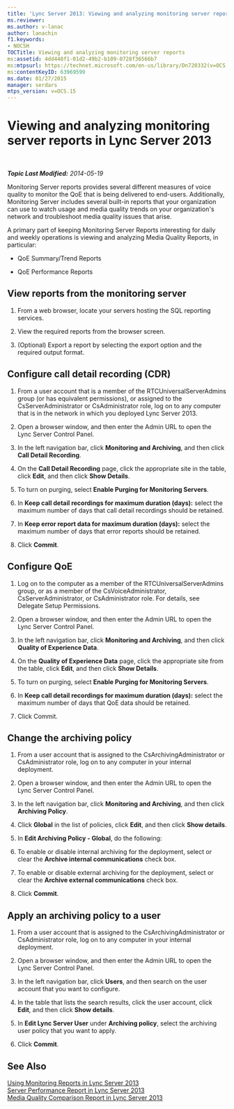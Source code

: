 ```yaml
---
title: 'Lync Server 2013: Viewing and analyzing monitoring server reports'
ms.reviewer: 
ms.author: v-lanac
author: lanachin
f1.keywords:
- NOCSH
TOCTitle: Viewing and analyzing monitoring server reports
ms:assetid: 4dd448f1-01d2-49b2-b109-0728f36566b7
ms:mtpsurl: https://technet.microsoft.com/en-us/library/Dn720332(v=OCS.15)
ms:contentKeyID: 63969599
ms.date: 01/27/2015
manager: serdars
mtps_version: v=OCS.15
---
```


<div data-xmlns="http://www.w3.org/1999/xhtml">

<div class="topic" data-xmlns="http://www.w3.org/1999/xhtml" data-msxsl="urn:schemas-microsoft-com:xslt" data-cs="https://msdn.microsoft.com/">

<div data-asp="https://msdn2.microsoft.com/asp">

# Viewing and analyzing monitoring server reports in Lync Server 2013

</div>

<div id="mainSection">

<div id="mainBody">

<span> </span>

_**Topic Last Modified:** 2014-05-19_

Monitoring Server reports provides several different measures of voice quality to monitor the QoE that is being delivered to end-users. Additionally, Monitoring Server includes several built-in reports that your organization can use to watch usage and media quality trends on your organization's network and troubleshoot media quality issues that arise.

A primary part of keeping Monitoring Server Reports interesting for daily and weekly operations is viewing and analyzing Media Quality Reports, in particular:

  - QoE Summary/Trend Reports

  - QoE Performance Reports

<div>

## View reports from the monitoring server

1.  From a web browser, locate your servers hosting the SQL reporting services.

2.  View the required reports from the browser screen.

3.  (Optional) Export a report by selecting the export option and the required output format.

</div>

<div>

## Configure call detail recording (CDR)

1.  From a user account that is a member of the RTCUniversalServerAdmins group (or has equivalent permissions), or assigned to the CsServerAdministrator or CsAdministrator role, log on to any computer that is in the network in which you deployed Lync Server 2013.

2.  Open a browser window, and then enter the Admin URL to open the Lync Server Control Panel.

3.  In the left navigation bar, click **Monitoring and Archiving**, and then click **Call Detail Recording**.

4.  On the **Call Detail Recording** page, click the appropriate site in the table, click **Edit**, and then click **Show Details**.

5.  To turn on purging, select **Enable Purging for Monitoring Servers**.

6.  In **Keep call detail recordings for maximum duration (days):** select the maximum number of days that call detail recordings should be retained.

7.  In **Keep error report data for maximum duration (days):** select the maximum number of days that error reports should be retained.

8.  Click **Commit**.

</div>

<div>

## Configure QoE

1.  Log on to the computer as a member of the RTCUniversalServerAdmins group, or as a member of the CsVoiceAdministrator, CsServerAdministrator, or CsAdministrator role. For details, see Delegate Setup Permissions.

2.  Open a browser window, and then enter the Admin URL to open the Lync Server Control Panel.

3.  In the left navigation bar, click **Monitoring and Archiving**, and then click **Quality of Experience Data**.

4.  On the **Quality of Experience Data** page, click the appropriate site from the table, click **Edit**, and then click **Show Details**.

5.  To turn on purging, select **Enable Purging for Monitoring Servers**.

6.  In **Keep call detail recordings for maximum duration (days):** select the maximum number of days that QoE data should be retained.

7.  Click Commit.

</div>

<div>

## Change the archiving policy

1.  From a user account that is assigned to the CsArchivingAdministrator or CsAdministrator role, log on to any computer in your internal deployment.

2.  Open a browser window, and then enter the Admin URL to open the Lync Server Control Panel.

3.  In the left navigation bar, click **Monitoring and Archiving**, and then click **Archiving Policy**.

4.  Click **Global** in the list of policies, click **Edit**, and then click **Show details**.

5.  In **Edit Archiving Policy - Global**, do the following:

6.  To enable or disable internal archiving for the deployment, select or clear the **Archive internal communications** check box.

7.  To enable or disable external archiving for the deployment, select or clear the **Archive external communications** check box.

8.  Click **Commit**.

</div>

<div>

## Apply an archiving policy to a user

1.  From a user account that is assigned to the CsArchivingAdministrator or CsAdministrator role, log on to any computer in your internal deployment.

2.  Open a browser window, and then enter the Admin URL to open the Lync Server Control Panel.

3.  In the left navigation bar, click **Users**, and then search on the user account that you want to configure.

4.  In the table that lists the search results, click the user account, click **Edit**, and then click **Show details**.

5.  In **Edit Lync Server User** under **Archiving policy**, select the archiving user policy that you want to apply.

6.  Click **Commit**.

</div>

<div>

## See Also


[Using Monitoring Reports in Lync Server 2013](lync-server-2013-using-monitoring-reports.md)  
[Server Performance Report in Lync Server 2013](lync-server-2013-server-performance-report.md)  
[Media Quality Comparison Report in Lync Server 2013](lync-server-2013-media-quality-comparison-report.md)  
  

</div>

</div>

<span> </span>

</div>

</div>

</div>

